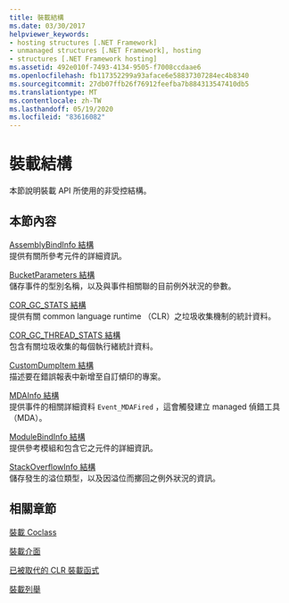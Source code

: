 ```yaml
---
title: 裝載結構
ms.date: 03/30/2017
helpviewer_keywords:
- hosting structures [.NET Framework]
- unmanaged structures [.NET Framework], hosting
- structures [.NET Framework hosting]
ms.assetid: 492e010f-7493-4134-9505-f7008ccdaae6
ms.openlocfilehash: fb117352299a93aface6e58837307284ec4b8340
ms.sourcegitcommit: 27db07ffb26f76912feefba7b884313547410db5
ms.translationtype: MT
ms.contentlocale: zh-TW
ms.lasthandoff: 05/19/2020
ms.locfileid: "83616082"
---
```

# <a name="hosting-structures"></a>裝載結構
本節說明裝載 API 所使用的非受控結構。  
  
## <a name="in-this-section"></a>本節內容  
 [AssemblyBindInfo 結構](assemblybindinfo-structure.md)  
 提供有關所參考元件的詳細資訊。  
  
 [BucketParameters 結構](bucketparameters-structure.md)  
 儲存事件的型別名稱，以及與事件相關聯的目前例外狀況的參數。  
  
 [COR_GC_STATS 結構](cor-gc-stats-structure.md)  
 提供有關 common language runtime （CLR）之垃圾收集機制的統計資料。  
  
 [COR_GC_THREAD_STATS 結構](cor-gc-thread-stats-structure.md)  
 包含有關垃圾收集的每個執行緒統計資料。  
  
 [CustomDumpItem 結構](customdumpitem-structure.md)  
 描述要在錯誤報表中新增至自訂傾印的專案。  
  
 [MDAInfo 結構](mdainfo-structure.md)  
 提供事件的相關詳細資料 `Event_MDAFired` ，這會觸發建立 managed 偵錯工具（MDA）。  
  
 [ModuleBindInfo 結構](modulebindinfo-structure.md)  
 提供參考模組和包含它之元件的詳細資訊。  
  
 [StackOverflowInfo 結構](stackoverflowinfo-structure.md)  
 儲存發生的溢位類型，以及因溢位而擲回之例外狀況的資訊。  
  
## <a name="related-sections"></a>相關章節  
 [裝載 Coclass](hosting-coclasses.md)  
  
 [裝載介面](hosting-interfaces.md)  
  
 [已被取代的 CLR 裝載函式](deprecated-clr-hosting-functions.md)  
  
 [裝載列舉](hosting-enumerations.md)

